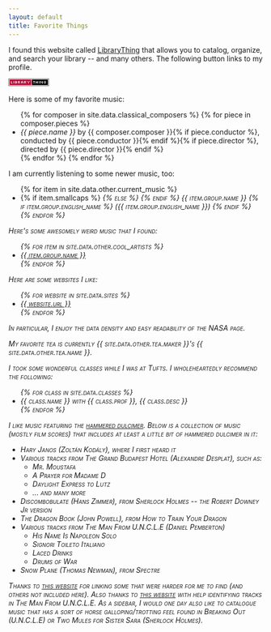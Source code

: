 ```yaml
---
layout: default
title: Favorite Things
---
```


<!--
Here are some of my favorite books:

<ul>
  {% for book in site.data.books %}
  <li><i>{{ book.title }}</i> by {{ book.author }}</li>
  {% endfor %}
</ul>

Here are some of my favorite films:

<ul>
  {% for film in site.data.films %}
  <li>{{ film.title }}</li>
  {% endfor %}
</ul>
-->

I found this website called [LibraryThing](https://www.librarything.com/home)
that allows you to catalog, organize, and search your library -- and many
others. The following button links to my profile.

<a href="http://www.librarything.com/profile/tekknolagi">
    <img src="/assets/img/librarything.png" />
</a>

Here is some of my favorite music:

<ul>
  {% for composer in site.data.classical_composers %}
    {% for piece in composer.pieces %}
      <li>
        <i>{{ piece.name }}</i> by {{ composer.composer }}{% if piece.conductor %}, conducted by {{ piece.conductor }}{% endif %}{% if piece.director %}, directed by {{ piece.director }}{% endif %}
      </li>
    {% endfor %}
  {% endfor %}
</ul>

I am currently listening to some newer music, too:

<ul>
  {% for item in site.data.other.current_music %}
    <li>
    {% if item.smallcaps %}
    <i style="font-variant: small-caps;">
    {% else %}
    <i>
    {% endif %}
    {{ item.group.name }}</i>
    {% if item.group.english_name %}
    <i>({{ item.group.english_name }})</i>
    {% endif %}
    </li>
  {% endfor %}
</ul>

Here's some awesomely weird music that I found:

<ul>
  {% for item in site.data.other.cool_artists %}
    <li>
      <a href="{{ item.group.link }}">{{ item.group.name }}</a>
    </li>
  {% endfor %}
</ul>

Here are some websites I like:

<ul>
  {% for website in site.data.sites %}
  <li><a href="http://{{ website.url }}">{{ website.url }}</a></li>
  {% endfor %}
</ul>

In particular, I enjoy the data density and easy readability of the NASA page.

My favorite tea is currently {{ site.data.other.tea.maker }}'s
<i>{{ site.data.other.tea.name }}</i>.

<p>
I took some wonderful classes while I was at Tufts. I wholeheartedly recommend
the following:
</p>
<ul>
    {% for class in site.data.classes %}
    <li><i>{{ class.name }}</i> with {{ class.prof }}, {{ class.desc }}</li>
    {% endfor %}
</ul>

I like music featuring the [hammered dulcimer](https://en.wikipedia.org/wiki/Hammered_dulcimer).
Below is a collection of music (mostly film scores) that includes at least a
little bit of hammered dulcimer in it:

* *Hary Janos* (Zoltán Kodály), where I first heard it
* Various tracks from The Grand Budapest Hotel (Alexandre Desplat), such as:
  * *Mr. Moustafa*
  * *A Prayer for Madame D*
  * *Daylight Express to Lutz*
  * ... and many more
* *Discombobulate* (Hans Zimmer), from Sherlock Holmes -- the Robert Downey Jr
  version
* *The Dragon Book* (John Powell), from How to Train Your Dragon
* Various tracks from The Man From U.N.C.L.E (Daniel Pemberton)
  * *His Name Is Napoleon Solo*
  * *Signori Toileto Italiano*
  * *Laced Drinks*
  * *Drums of War*
* *Snow Plane* (Thomas Newman), from Spectre

Thanks to [this website][cimbalom0] for linking some that were harder for me to
find (and others not included here). Also thanks to [this website][cimbalom1]
with help identifying tracks in The Man From U.N.C.L.E. As a sidebar, I would
one day also like to catalogue music that has a sort of horse
galloping/trotting feel found in *Breaking Out* (U.N.C.L.E) or *Two Mules for
Sister Sara* (Sherlock Holmes).

[cimbalom0]: https://web.archive.org/web/20200615181712/https://manufacturing.dustystrings.com/blog/hammered-dulcimer-film-scores
[cimbalom1]: http://web.archive.org/web/20191228224428/https://moviemusicuk.us/2015/08/17/the-man-from-u-n-c-l-e-daniel-pemberton/
